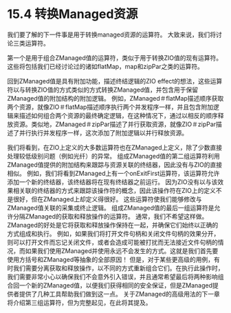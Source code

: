 # 15.4 转换Managed资源
我们要了解的下一件事是用于转换managed资源的运算符。
大致来说，我们将讨论三类运算符。

第一个是用于组合ZManaged值的运算符，类似于用于转换ZIO值的现有运算符。这些将包括我们已经讨论过的诸如flatMap，map和zipPar之类的运算符。

回到ZManaged值是具有附加功能，描述终结逻辑的ZIO effect的想法，这些运算符以与转换ZIO值的方式类似的方式转换ZManaged值，并包含用于保留ZManaged值的附加结构的附加逻辑。
例如，ZManaged＃flatMap描述顺序获取两个资源，就像ZIO＃flatMap描述顺序执行两个并发程序一样，并且包含附加逻辑来描述如何组合两个资源的最终确定逻辑，在这种情况下，通过以相反的顺序释放资源。类似地，ZManaged＃zipPar描述了并行获取资源，就像ZIO＃zipPar描述了并行执行并发程序一样，这次添加了附加逻辑以并行释放资源。

我们将看到，在ZIO上定义的大多数运算符也在ZManaged上定义，除了少数直接处理较低级别问题（例如光纤）的异常。
组成ZManaged值的第二组运算符利用ZManaged值提供的附加结构来跟踪与资源关联的终结器，因此没有与ZIO的直接相似。
例如，我们将看到ZManaged上有一个onExitFirst运算符，该运算符允许添加一个新的终结器，该终结器将在现有终结器之前运行。 因为ZIO没有以与该效果相关联的终结器的方式来跟踪该操作符的概念，因此该操作符在ZIO上的定义不是很好，但在ZManaged上却定义得很好。
这些运算符使我们能够修改与ZManaged值关联的采集或终止逻辑。
组成ZManaged值的最后一组运算符是允许分隔ZManaged的获取和释放操作的运算符。
通常，我们不希望这样做。 ZManaged的好处是它将获取和释放操作保持在一起，并确保它们始终以正确的方式组成和执行。
例如，如果我们将打开文件句柄和关闭文件句柄的效果分开，则可以打开文件而忘记关闭文件，或者会造成可能被打扰而无法接近文件句柄的情况，而如果我们使用ZManaged并使用永远不会发生的方式。这就是我们首先要使用方括号和ZManaged等抽象的全部原因！
但是，对于某些更高级的用例，有时我们需要分离获取和释放操作，以不同的方式重新组合它们。在执行此操作时，我们需要非常小心以确保我们不会意外引入错误，并且通常希望最后将两种影响组合回一个新的ZManaged值，以便我们获得相同的安全保证，但是ZManaged提供者提供了几种工具帮助我们做到这一点。
关于ZManaged的高级用法的下一章将介绍第三组运算符，但为完整起见，在此将其提及。